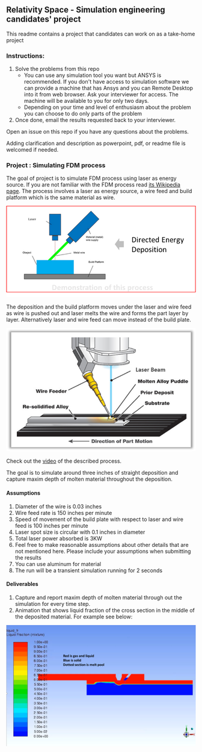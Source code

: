 ## Relativity Space - Simulation engineering candidates' project
This readme contains a project that candidates can work on as a take-home project

### Instructions:
1. Solve the problems from this repo
    * You can use any simulation tool you want but ANSYS is recommended. If you don't have access to simulation software we can provide a machine that has Ansys and you can Remote Desktop into it from web browser. Ask your interviewer for access. The machine will be available to you for only two days.
    * Depending on your time and level of enthusiasm about the problem you can choose to do only parts of the problem
2. Once done, email the results requested back to your interviewer.

Open an issue on this repo if you have any questions about the problems.

Adding clarification and description as powerpoint, pdf, or readme file is welcomed if needed.

### Project : Simulating FDM process
The goal of project is to simulate FDM process using laser as energy source. If you are not familiar with the FDM process read [its Wikipedia page](https://en.wikipedia.org/wiki/Fused_deposition_modeling). The process involves a laser as energy source, a wire feed and build platform which is the same material as wire.

![Directed Energy Deposition with laser](/images/ded1.png)

The deposition and the build platform moves under the laser and wire feed as wire is pushed out and laser melts the wire and forms the part layer by layer. Alternatively laser and wire feed can move instead of the build plate.

![Directed Energy Deposition with laser](/images/ded2.png)

Check out the [video](https://github.com/RelativitySpace/sim_candidates_proj/raw/master/videos/print.mp4) of the described process.

The goal is to simulate around three inches of straight deposition and capture maxim depth of molten material throughout the deposition.

#### Assumptions
1. Diameter of the wire is 0.03 inches
2. Wire feed rate is 150 inches per minute
4. Speed of movement of the build plate with respect to laser and wire feed is 100 inches per minute
5. Laser spot size is circular with 0.1 inches in diameter
6. Total laser power absorbed is 3KW
7. Feel free to make reasonable assumptions about other details that are not mentioned here. Please include your assumptions when submitting the results
8. You can use aluminum for material
10. The run will be a transient simulation running for 2 seconds

#### Deliverables
1. Capture and report maxim depth of molten material through out the simulation for every time step.
2. Animation that shows liquid fraction of the cross section in the middle of the deposited material. For example see below:

![Liquid fraction of the cross section](/images/liquid_fraction_xsection.png)

